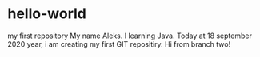 # hello-world
my first repository
My name Aleks. I learning Java. Today at 18 september 2020 year, i am creating my first GIT repositiry.
Hi from branch two!
